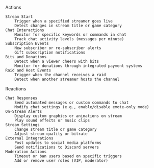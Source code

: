 Actions

    Stream Start
        Trigger when a specified streamer goes live
        Detect changes in stream title or game category
    Chat Interactions
        Monitor for specific keywords or commands in chat
        Track chat activity levels (messages per minute)
    Subscription Events
        New subscriber or re-subscriber alerts
        Gift subscription notifications
    Bits and Donations
        Detect when a viewer cheers with bits
        Monitor for donations through integrated payment systems
    Raid and Host Events
        Trigger when the channel receives a raid
        Detect when another streamer hosts the channel

Reactions

    Chat Responses
        Send automated messages or custom commands to chat
        Modify chat settings (e.g., enable/disable emote-only mode)
    On-Stream Alerts
        Display custom graphics or animations on stream
        Play sound effects or music clips
    Stream Settings
        Change stream title or game category
        Adjust stream quality or bitrate
    External Integrations
        Post updates to social media platforms
        Send notifications to Discord servers
    Moderation Actions
        Timeout or ban users based on specific triggers
        Add or remove user roles (VIP, moderator)
